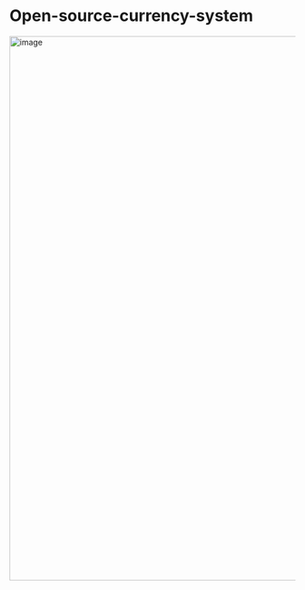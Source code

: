 # Open-source-currency-system
<img width="1918" height="958" alt="image" src="https://github.com/user-attachments/assets/f81cf35f-e841-45c4-8d5e-34104be7ab2a" />
